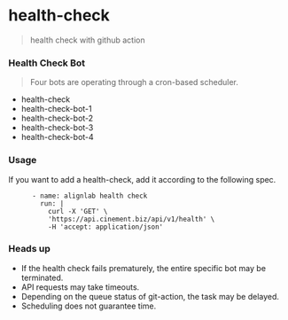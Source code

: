 # health-check

> health check with github action

### Health Check Bot

> Four bots are operating through a cron-based scheduler.

- health-check
- health-check-bot-1
- health-check-bot-2
- health-check-bot-3
- health-check-bot-4

### Usage

If you want to add a health-check, add it according to the following spec.

```
      - name: alignlab health check
        run: |
          curl -X 'GET' \
          'https://api.cinement.biz/api/v1/health' \
          -H 'accept: application/json'
```

### Heads up

- If the health check fails prematurely, the entire specific bot may be terminated.
- API requests may take timeouts.
- Depending on the queue status of git-action, the task may be delayed.
- Scheduling does not guarantee time.
